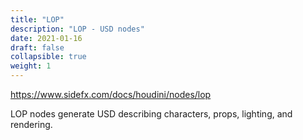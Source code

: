```yaml
---
title: "LOP"
description: "LOP - USD nodes"
date: 2021-01-16
draft: false
collapsible: true
weight: 1
---
```


https://www.sidefx.com/docs/houdini/nodes/lop

LOP nodes generate USD describing characters, props, lighting, and rendering.